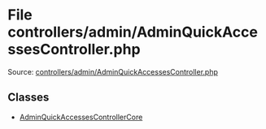 File controllers/admin/AdminQuickAccessesController.php
=========

Source: [controllers/admin/AdminQuickAccessesController.php](https://github.com/PrestaShop/PrestaShop/blob/1.5.6.1/controllers/admin/AdminQuickAccessesController.php)


Classes
-------

* [AdminQuickAccessesControllerCore](class.AdminQuickAccessesControllerCore.md)

